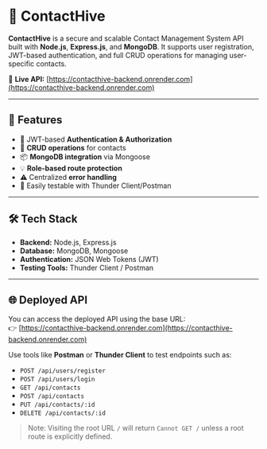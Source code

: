 # 📇 ContactHive

**ContactHive** is a secure and scalable Contact Management System API built with **Node.js**, **Express.js**, and **MongoDB**. It supports user registration, JWT-based authentication, and full CRUD operations for managing user-specific contacts.

🔗 **Live API:** [https://contacthive-backend.onrender.com](https://contacthive-backend.onrender.com)

---

## 🚀 Features

- 🔐 JWT-based **Authentication & Authorization**
- 📱 **CRUD operations** for contacts
- 📦 **MongoDB integration** via Mongoose
- 💡 **Role-based route protection**
- ⚠️ Centralized **error handling**
- 🧪 Easily testable with Thunder Client/Postman

---

## 🛠️ Tech Stack

- **Backend:** Node.js, Express.js
- **Database:** MongoDB, Mongoose
- **Authentication:** JSON Web Tokens (JWT)
- **Testing Tools:** Thunder Client / Postman

---

## 🌐 Deployed API

You can access the deployed API using the base URL:  
👉 [https://contacthive-backend.onrender.com](https://contacthive-backend.onrender.com)

Use tools like **Postman** or **Thunder Client** to test endpoints such as:
- `POST /api/users/register`
- `POST /api/users/login`
- `GET /api/contacts`
- `POST /api/contacts`
- `PUT /api/contacts/:id`
- `DELETE /api/contacts/:id`

> Note: Visiting the root URL `/` will return `Cannot GET /` unless a root route is explicitly defined.

